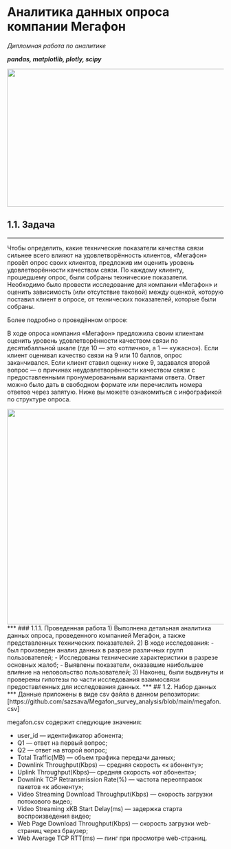 # Аналитика данных опроса компании Мегафон
*Дипломная работа по аналитике*

***pandas, matplotlib, plotly, scipy***

<img src="https://img.freepik.com/premium-vector/review-illustration-customer-service-user-experience-concept-flat-vector-modern-illustration_566886-6588.jpg?w=1380" width="726" height="320" />

## 1.1. Задача
***
Чтобы определить, какие технические показатели качества связи сильнее всего влияют на удовлетворённость клиентов, «Мегафон» провёл опрос своих клиентов, предложив им оценить уровень удовлетворённости качеством связи. По каждому клиенту, прошедшему опрос, были собраны технические показатели. 
Необходимо было провести исследование для компании «Мегафон» и оценить зависимость (или отсутствие таковой) между оценкой, которую поставил клиент в опросе, от технических показателей, которые были собраны. 

Более подробно о проведённом опросе:

В ходе опроса компания «Мегафон» предложила своим клиентам оценить уровень удовлетворённости качеством связи по десятибалльной шкале (где 10 — это «отлично», а 1 — «ужасно»). Если клиент оценивал качество связи на 9 или 10 баллов, опрос заканчивался. Если клиент ставил оценку ниже 9, задавался второй вопрос — о причинах неудовлетворённости качеством связи с предоставленными пронумерованными вариантами ответа. Ответ можно было дать в свободном формате или перечислить номера ответов через запятую. Ниже вы можете ознакомиться с инфографикой по структуре опроса.

<img src="https://api.selcdn.ru/v1/SEL_72086/prodLMS/files/share/%D0%91%D0%B5%D0%B7_%D0%BD%D0%B0%D0%B7%D0%B2%D0%B0%D0%BD%D0%B8%D1%8F_i75y0hZ.png" width="800" height="500" />
***
### 1.1.1. Проведенная работа
1) Выполнена детальная аналитика данных опроса, проведенного компанией Мегафон, а также представленных технических показателей.
2) В ходе исследования:
- был произведен анализ данных в разрезе различных групп пользователей;
- Исследованы технические характеристики в разрезе основных жалоб;
- Выявлены показатели, оказавшие наибольшее влияние на неловольство пользователей;
3) Наконец, были выдвинуты и проверены гипотезы по части исследования взаимосвязи предоставленных для исследования данных.
***
## 1.2. Набор данных
***
Данные приложены в виде csv файла в данном репозитории:
[https://github.com/sazsava/Megafon_survey_analysis/blob/main/megafon.csv]

megafon.csv содержит следующие значения:
- user_id — идентификатор абонента;
- Q1 — ответ на первый вопрос;
- Q2 — ответ на второй вопрос;
- Total Traffic(MB) — объем трафика передачи данных;
- Downlink Throughput(Kbps) — средняя скорость «к абоненту»;
- Uplink Throughput(Kbps)— средняя скорость «от абонента»;
- Downlink TCP Retransmission Rate(%) — частота переотправок пакетов «к абоненту»;
- Video Streaming Download Throughput(Kbps) — скорость загрузки потокового видео;
- Video Streaming xKB Start Delay(ms) — задержка старта воспроизведения видео;
- Web Page Download Throughput(Kbps) — скорость загрузки web-страниц через браузер;
- Web Average TCP RTT(ms) — пинг при просмотре web-страниц.

